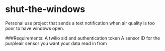 # shut-the-windows
Personal use project that sends a text notification when air quality is too poor to have windows open.

###Requirements:
A twilio sid and authentication token
A sensor ID for the purpleair sensor you want your data read in from
